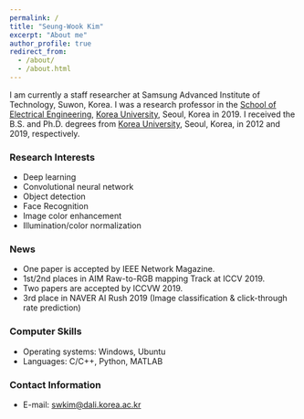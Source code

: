 ```yaml
---
permalink: /
title: "Seung-Wook Kim"
excerpt: "About me"
author_profile: true
redirect_from:
  - /about/
  - /about.html
---
```


I am currently a staff researcher at Samsung Advanced Institute of Technology, Suwon, Korea. I was a research professor in the [School of Electrical Engineering](https://ee.korea.ac.kr/), [Korea University](http://korea.ac.kr/mbshome/mbs/university/), Seoul, Korea in 2019. I received the B.S. and Ph.D. degrees from [Korea University](http://korea.ac.kr/mbshome/mbs/university/), Seoul, Korea, in 2012 and 2019, respectively.

### Research Interests
* Deep learning
* Convolutional neural network
* Object detection
* Face Recognition
* Image color enhancement
* Illumination/color normalization

### News
* One paper is accepted by IEEE Network Magazine.
* 1st/2nd places in AIM Raw-to-RGB mapping Track at ICCV 2019.
* Two papers are accepted by ICCVW 2019.
* 3rd place in NAVER AI Rush 2019 (Image classification & click-through rate prediction)

### Computer Skills
* Operating systems: Windows, Ubuntu
* Languages: C/C++, Python, MATLAB

### Contact Information
* E-mail: swkim@dali.korea.ac.kr

